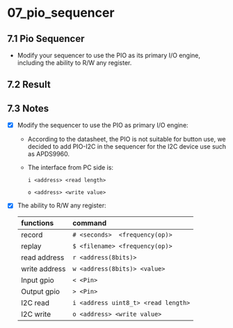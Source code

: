 # 07_pio_sequencer

## 7.1 Pio Sequencer

- Modify your sequencer to use the PIO as its primary I/O engine, including the ability to R/W any register.

## 7.2 Result


## 7.3 Notes
- [x] Modify the sequencer to use the PIO as primary I/O engine:

	- According to the datasheet, the PIO is not suitable for button use, we decided to add PIO-I2C in the sequencer for the I2C device use such as APDS9960.

	- The interface from PC side is:

        `i <address> <read length>`
	
        `o <address> <write value>`

- [x] The ability to R/W any register:

    | functions |command |
    | :--| :--  |
    | record  |`# <seconds>  <frequency(op)>`|
    | replay | `$ <filename> <frequency(op)>`|
    | read address|`r <address(8bits)>`|
    | write address|`w <address(8bits)> <value>`|
    |Input gpio|`< <Pin>`|
    |Output gpio|`> <Pin>` |
    |I2C read|`i <address uint8_t> <read length>`|
    |I2C write|`o <address> <write value>`|
